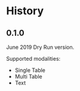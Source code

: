 # History

## 0.1.0

June 2019 Dry Run version.

Supported modalities:

* Single Table
* Multi Table
* Text
